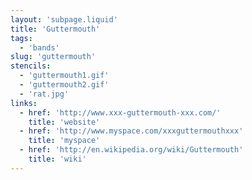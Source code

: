 ```yaml
---
layout: 'subpage.liquid'
title: 'Guttermouth'
tags:
  - 'bands'
slug: 'guttermouth'
stencils:
  - 'guttermouth1.gif'
  - 'guttermouth2.gif'
  - 'rat.jpg'
links:
  - href: 'http://www.xxx-guttermouth-xxx.com/'
    title: 'website'
  - href: 'http://www.myspace.com/xxxguttermouthxxx'
    title: 'myspace'
  - href: 'http://en.wikipedia.org/wiki/Guttermouth'
    title: 'wiki'
---
```

